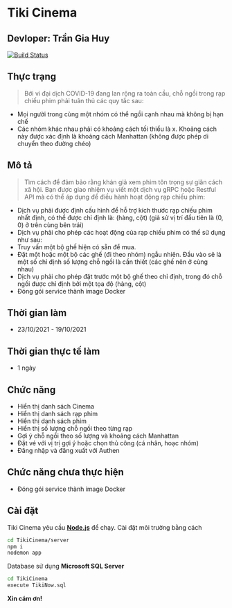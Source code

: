 # Tiki Cinema
## Devloper: Trần Gia Huy
[![Build Status](https://travis-ci.org/joemccann/dillinger.svg?branch=master)](https://travis-ci.org/joemccann/dillinger)
## Thực trạng
> Bởi vì đại dịch COVID-19 đang lan rộng ra toàn cầu, chỗ ngồi trong rạp chiếu phim phải tuân thủ các quy tắc sau:
- Mọi người trong cùng một nhóm có thể ngồi cạnh nhau mà không bị hạn chế
- Các nhóm khác nhau phải có khoảng cách tối thiểu là x. Khoảng cách này  được xác định là khoảng cách Manhattan (không được phép di chuyển theo đường chéo)
## Mô tả
> Tìm cách để đảm bảo rằng khán giả xem phim tôn trọng sự giãn cách xã hội. Bạn được giao nhiệm vụ viết một dịch vụ gRPC hoặc Restful API mà có thể áp dụng để điều hành hoạt động rạp chiếu phim:
- Dịch vụ phải được định cấu hình để hỗ trợ kích thước rạp chiếu phim nhất định, có thể được chỉ định là: (hàng, cột)  (giả sử vị trí đầu tiên là (0, 0) ở trên cùng bên trái)
- Dịch vụ phải cho phép các hoạt động của rạp chiếu phim có thể sử dụng như sau:
- Truy vấn một bộ ghế hiện có sẵn để mua. 
- Đặt một hoặc một bộ các ghế (đi theo nhóm) ngẫu nhiên. Đầu vào sẽ là một số chỉ định số lượng chỗ ngồi là cần thiết (các ghế nên ở cùng nhau)
- Dịch vụ phải cho phép đặt trước một bộ ghế  theo chỉ định, trong đó chỗ ngồi được chỉ định bởi một tọa độ (hàng, cột)
- Đóng gói service thành image Docker

## Thời gian làm
- 23/10/2021 - 19/10/2021

## Thời gian thực tế làm
- 1 ngày


## Chức năng
- Hiển thị danh sách Cinema
- Hiển thị danh sách rạp phim
- Hiển thị danh sách phim
- Hiển thị số lượng chỗ ngồi theo từng rạp
- Gợi ý chỗ ngồi theo số lượng và khoảng cách Manhattan
- Đặt vé với vị trị gợi ý hoặc chọn thủ công (cá nhân, hoạc nhóm)
- Đăng nhập và đăng xuất với Authen

## Chức năng chưa thực hiện
- Đóng gói service thành image Docker

## Cài đặt

Tiki Cinema yêu cầu **[Node.js](https://nodejs.org/)** để chạy.
Cài đặt môi trường bằng cách
```sh
cd TikiCinema/server
npm i
nodemon app
```
Database sử dụng **Microsoft SQL Server**
```sh
cd TikiCinema
execute TikiNow.sql
```
**Xin cám ơn!**
